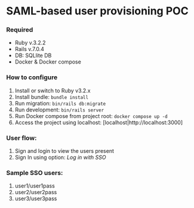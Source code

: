 # SAML-based user provisioning POC

### Required
* Ruby v.3.2.2
* Rails v.7.0.4
* DB: SQLlite DB
* Docker & Docker compose

### How to configure
1. Install or switch to Ruby v3.2.x
2. Install bundle: `bundle install`
3. Run migration: `bin/rails db:migrate`
4. Run development: `bin/rails server`
5. Run Docker compose from project root: `docker compose up -d`
6. Access the project using localhost: [localhost|http://localhost:3000]

### User flow:
1. Sign and login to view the users present
2. Sign In using option: *Log in with SSO*


### Sample SSO users:
1. user1/user1pass
2. user2/user2pass
3. user3/user3pass

